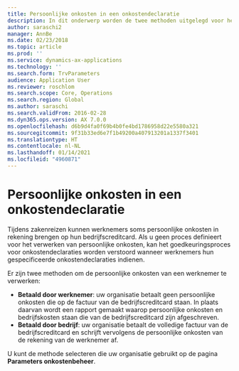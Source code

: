 ```yaml
---
title: Persoonlijke onkosten in een onkostendeclaratie
description: In dit onderwerp worden de twee methoden uitgelegd voor het verwerken van de persoonlijke onkosten van een werknemer in Microsoft Dynamics 365 Finance.
author: saraschi2
manager: AnnBe
ms.date: 02/23/2018
ms.topic: article
ms.prod: ''
ms.service: dynamics-ax-applications
ms.technology: ''
ms.search.form: TrvParameters
audience: Application User
ms.reviewer: roschlom
ms.search.scope: Core, Operations
ms.search.region: Global
ms.author: saraschi
ms.search.validFrom: 2016-02-28
ms.dyn365.ops.version: AX 7.0.0
ms.openlocfilehash: d6b9d4fa0f69b4b0fe4bd1786958d22e5580a321
ms.sourcegitcommit: 9f31b33ed6e7f1b49200a407913201a1337f3401
ms.translationtype: HT
ms.contentlocale: nl-NL
ms.lasthandoff: 01/14/2021
ms.locfileid: "4960871"
---
```

# <a name="personal-expenses-on-an-expense-report"></a>Persoonlijke onkosten in een onkostendeclaratie

Tijdens zakenreizen kunnen werknemers soms persoonlijke onkosten in rekening brengen op hun bedrijfscreditcard. Als u geen proces definieert voor het verwerken van persoonlijke onkosten, kan het goedkeuringsproces voor onkostendeclaraties worden verstoord wanneer werknemers hun gespecificeerde onkostendeclaraties indienen. 

Er zijn twee methoden om de persoonlijke onkosten van een werknemer te verwerken:

- **Betaald door werknemer**: uw organisatie betaalt geen persoonlijke onkosten die op de factuur van de bedrijfscreditcard staan. In plaats daarvan wordt een rapport gemaakt waarop persoonlijke onkosten en bedrijfskosten staan die van de bedrijfscreditcard zijn afgeschreven.
- **Betaald door bedrijf**: uw organisatie betaalt de volledige factuur van de bedrijfscreditcard en schrijft vervolgens de persoonlijke onkosten van de rekening van de werknemer af.

U kunt de methode selecteren die uw organisatie gebruikt op de pagina **Parameters onkostenbeheer**.
